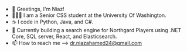 - 👋 Greetings, I'm Niaz!
- 👨🏼‍🎓 I am a Senior CSS student at the University Of Washington.
- ☕ I code in Python, Java, and C#.
- 🌱 Currently building a search engine for Northgard Players using .NET Core, SQL server, React, and Elasticsearch.
- 📫 How to reach me --> dr.niazahamed24@gmail.com


<!---
niaz-ahamed77/niaz-ahamed77 is a ✨ special ✨ repository because its `README.md` (this file) appears on your GitHub profile.
You can click the Preview link to take a look at your changes.
--->
